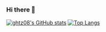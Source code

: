 ### Hi there 👋

<!--
**ghtz08/ghtz08** is a ✨ _special_ ✨ repository because its `README.md` (this file) appears on your GitHub profile.

Here are some ideas to get you started:

- 🔭 I’m currently working on ...
- 🌱 I’m currently learning ...
- 👯 I’m looking to collaborate on ...
- 🤔 I’m looking for help with ...
- 💬 Ask me about ...
- 📫 How to reach me: ...
- 😄 Pronouns: ...
- ⚡ Fun fact: ...
-->

[![ghtz08's GitHub stats](https://github-readme-stats.vercel.app/api?username=ghtz08&show_icons=true&count_private=true)](https://github.com/ghtz08)
[![Top Langs](https://github-readme-stats.vercel.app/api/top-langs/?username=ghtz08&layout=compact)](https://github.com/ghtz08)

